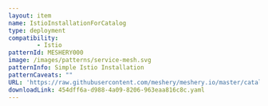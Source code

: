 ```yaml
---
layout: item
name: IstioInstallationForCatalog
type: deployment
compatibility: 
        - Istio
patternId: MESHERY000
image: /images/patterns/service-mesh.svg
patternInfo: Simple Istio Installation
patternCaveats: ""
URL: 'https://raw.githubusercontent.com/meshery/meshery.io/master/catalog/454dff6a-d988-4a09-8206-963eaa816c8c.yaml'
downloadLink: 454dff6a-d988-4a09-8206-963eaa816c8c.yaml
---
```


